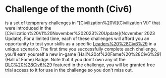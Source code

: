 # Challenge of the month (Civ6)

 is a set of temporary challenges in "[Civilization%20VI](Civilization VI)" that were introduced in the [Civilization%20VI%20November%202023%20Update](November 2023 Update). For a limited time, each of these challenges will afford you an opportunity to test your skills as a specific [Leaders%20%28Civ6%29](leader) in a unique scenario. The first time you successfully complete each challenge, you'll earn yourself a new in-game [Hall%20of%20Fame%20%28Civ6%29](Hall of Fame) Badge.
Note that if you don't own any of the [DLC%20%28Civ6%29](DLC) featured in the challenge, you will be granted free trial access to it for use in the challenge so you don't miss out.